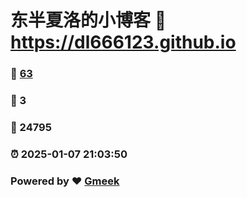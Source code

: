 # 东半夏洛的小博客 :link: https://dl666123.github.io 
### :page_facing_up: [63](https://dl666123.github.io/tag.html) 
### :speech_balloon: 3 
### :hibiscus: 24795 
### :alarm_clock: 2025-01-07 21:03:50 
### Powered by :heart: [Gmeek](https://github.com/Meekdai/Gmeek)
